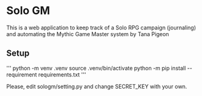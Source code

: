 # Solo GM

This is a web application to keep track of a Solo RPG campaign (journaling) and automating the Mythic Game Master system by Tana Pigeon


## Setup
'''
python -m venv .venv
source .venv/bin/activate
python -m pip install --requirement requirements.txt
'''

Please, edit sologm/setting.py and change SECRET_KEY with your own.
